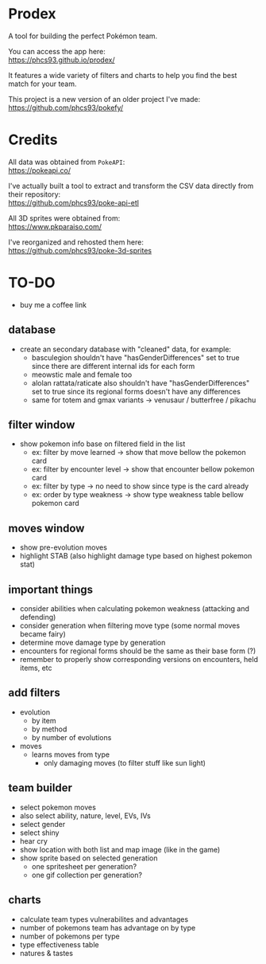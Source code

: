 # Prodex

A tool for building the perfect Pokémon team.

You can access the app here:  
https://phcs93.github.io/prodex/

It features a wide variety of filters and charts to help you find the best match for your team.

This project is a new version of an older project I've made:  
https://github.com/phcs93/pokefy/

# Credits

All data was obtained from `PokeAPI`:  
https://pokeapi.co/

I've actually built a tool to extract and transform the CSV data directly from their repository:  
https://github.com/phcs93/poke-api-etl

All 3D sprites were obtained from:  
https://www.pkparaiso.com/  

I've reorganized and rehosted them here:  
https://github.com/phcs93/poke-3d-sprites

# TO-DO

  - buy me a coffee link

## database

  - create an secondary database with "cleaned" data, for example:
    - basculegion shouldn't have "hasGenderDifferences" set to true since there are different internal ids for each form
    - meowstic male and female too
    - alolan rattata/raticate also shouldn't have "hasGenderDifferences" set to true since its regional forms doesn't have any differences
    - same for totem and gmax variants -> venusaur / butterfree / pikachu

## filter window

  - show pokemon info base on filtered field in the list
    - ex: filter by move learned -> show that move bellow the pokemon card
    - ex: filter by encounter level -> show that encounter bellow pokemon card
    - ex: filter by type -> no need to show since type is the card already
    - ex: order by type weakness -> show type weakness table bellow pokemon card

## moves window

  - show pre-evolution moves
  - highlight STAB (also highlight damage type based on highest pokemon stat)

## important things

  - consider abilities when calculating pokemon weakness (attacking and defending)
  - consider generation when filtering move type (some normal moves became fairy)
  - determine move damage type by generation
  - encounters for regional forms should be the same as their base form (?)
  - remember to properly show corresponding versions on encounters, held items, etc

## add filters

  - evolution
    - by item
    - by method
    - by number of evolutions
  - moves
    - learns moves from type
      - only damaging moves (to filter stuff like sun light)

## team builder 

  - select pokemon moves
  - also select ability, nature, level, EVs, IVs
  - select gender
  - select shiny
  - hear cry
  - show location with both list and map image (like in the game)
  - show sprite based on selected generation
    - one spritesheet per generation?
    - one gif collection per generation?

## charts

  - calculate team types vulnerabilites and advantages
  - number of pokemons team has advantage on by type
  - number of pokemons per type
  - type effectiveness table
  - natures & tastes